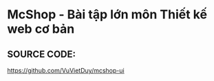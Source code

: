 # McShop - Bài tập lớn môn Thiết kế web cơ bản

## SOURCE CODE: 
https://github.com/VuVietDuy/mcshop-ui